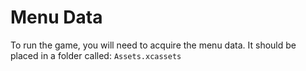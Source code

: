 # Menu Data

To run the game, you will need to acquire the menu data.
It should be placed in a folder called: ```Assets.xcassets```
